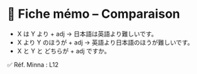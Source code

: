 # 📘 Fiche mémo – Comparaison

- X は Y より + adj → 日本語は英語より難しいです。  
- X より Y のほうが + adj → 英語より日本語のほうが難しいです。  
- X と Y と どちらが + adj ですか。  

✅ Réf. Minna : L12
